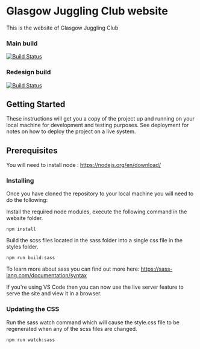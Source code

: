 # Glasgow Juggling Club website

This is the website of Glasgow Juggling Club

### Main build
[![Build Status](https://dev.azure.com/tomeny/glasgowjugglingclub/_apis/build/status/glasgowjugglingclub-CI?branchName=master)](https://dev.azure.com/tomeny/glasgowjugglingclub/_build/latest?definitionId=5&branchName=master)

### Redesign build

[![Build Status](https://dev.azure.com/tomeny/glasgowjugglingclub/_apis/build/status/glasgowjugglingclub-redesign?branchName=redesign)](https://dev.azure.com/tomeny/glasgowjugglingclub/_build/latest?definitionId=13&branchName=redesign)

## Getting Started

These instructions will get you a copy of the project up and running on your local machine for development and testing purposes. See deployment for notes on how to deploy the project on a live system.

## Prerequisites 

You will need to install node : https://nodejs.org/en/download/

### Installing

Once you have cloned the repository to your local machine you will need to do the following:

Install the required node modules, execute the following command in the website folder.

```
npm install
```

Build the scss files located in the sass folder into a single css file in the styles folder.

```
npm run build:sass
```

To learn more about sass you can find out more here: https://sass-lang.com/documentation/syntax

If you're using VS Code then you can now use the live server feature to serve the site and view it in a browser.

### Updating the CSS

Run the sass watch command which will cause the style.css file to be regenerated when any of the scss files are changed.

```
npm run watch:sass
```


